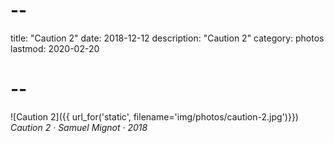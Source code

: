 # --
title: "Caution 2"
date: 2018-12-12
description: "Caution 2"
category: photos
lastmod: 2020-02-20
# --

![Caution 2]({{ url_for('static', filename='img/photos/caution-2.jpg')}})
*Caution 2 · Samuel Mignot · 2018*
